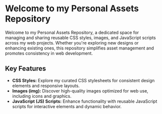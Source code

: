 # Welcome to my Personal Assets Repository

Welcome to my Personal Assets Repository, a dedicated space for managing and sharing reusable CSS styles, images, and JavaScript scripts across my web projects. Whether you're exploring new designs or enhancing existing ones, this repository simplifies asset management and promotes consistency in web development.

## Key Features

- **CSS Styles:** Explore my curated CSS stylesheets for consistent design elements and responsive layouts.
- **Images (img):** Discover high-quality images optimized for web use, including icons and graphics.
- **JavaScript (JS) Scripts:** Enhance functionality with reusable JavaScript scripts for interactive elements and dynamic behavior.
